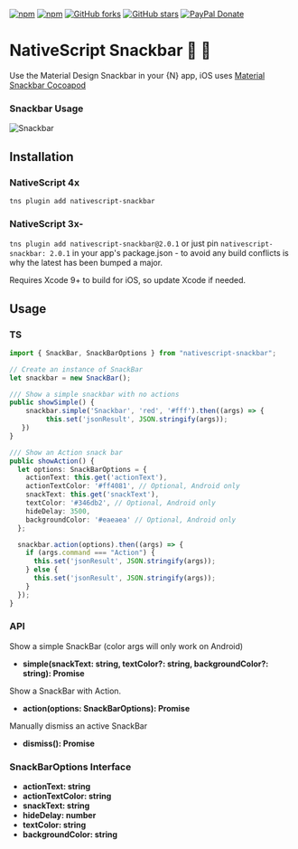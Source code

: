 [![npm](https://img.shields.io/npm/v/nativescript-snackbar.svg)](https://www.npmjs.com/package/nativescript-snackbar)
[![npm](https://img.shields.io/npm/dt/nativescript-snackbar.svg?label=npm%20downloads)](https://www.npmjs.com/package/nativescript-snackbar)
[![GitHub forks](https://img.shields.io/github/forks/bradmartin/nativescript-snackbar.svg)](https://github.com/bradmartin/nativescript-snackbar/network)
[![GitHub stars](https://img.shields.io/github/stars/bradmartin/nativescript-snackbar.svg)](https://github.com/bradmartin/nativescript-snackbar/stargazers)
[![PayPal Donate](https://img.shields.io/badge/Donate-PayPal-ff4081.svg)](https://www.paypal.me/bradwayne88)

# NativeScript Snackbar :lollipop: :chocolate_bar:

Use the Material Design Snackbar in your {N} app, iOS uses [Material Snackbar Cocoapod](https://material.io/develop/ios/components/snackbars/)

### Snackbar Usage

![Snackbar](./screens/snackbar.gif)

## Installation

### NativeScript 4x

`tns plugin add nativescript-snackbar`

### NativeScript 3x-

`tns plugin add nativescript-snackbar@2.0.1` or just pin `nativescript-snackbar: 2.0.1` in your app's package.json - to avoid any build conflicts is why the latest has been bumped a major.

Requires Xcode 9+ to build for iOS, so update Xcode if needed.

## Usage

### TS

```typescript
import { SnackBar, SnackBarOptions } from "nativescript-snackbar";

// Create an instance of SnackBar
let snackbar = new SnackBar();

/// Show a simple snackbar with no actions
public showSimple() {
    snackbar.simple('Snackbar', 'red', '#fff').then((args) => {
         this.set('jsonResult', JSON.stringify(args));
   })
}

/// Show an Action snack bar
public showAction() {
  let options: SnackBarOptions = {
    actionText: this.get('actionText'),
    actionTextColor: '#ff4081', // Optional, Android only
    snackText: this.get('snackText'),
    textColor: '#346db2', // Optional, Android only
    hideDelay: 3500,
    backgroundColor: '#eaeaea' // Optional, Android only
  };

  snackbar.action(options).then((args) => {
    if (args.command === "Action") {
      this.set('jsonResult', JSON.stringify(args));
    } else {
      this.set('jsonResult', JSON.stringify(args));
    }
  });
}
```

### API

Show a simple SnackBar (color args will only work on Android)

* **simple(snackText: string, textColor?: string, backgroundColor?: string): Promise<any>**

Show a SnackBar with Action.

* **action(options: SnackBarOptions): Promise<any>**

Manually dismiss an active SnackBar

* **dismiss(): Promise<any>**

### SnackBarOptions Interface

* **actionText: string**
* **actionTextColor: string**
* **snackText: string**
* **hideDelay: number**
* **textColor: string**
* **backgroundColor: string**
